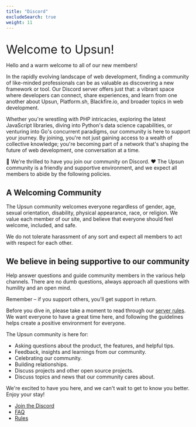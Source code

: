 ```yaml
---
title: "Discord"
excludeSearch: true
weight: 11
---
```


<div class="hx-text-center toc-cta-title" style="margin-top: 2rem; font-size: 2rem; line-height: 2.5rem;">
  Welcome to Upsun!
</div>

Hello and a warm welcome to all of our new members! 

In the rapidly evolving landscape of web development, finding a community of like-minded professionals can be as valuable as discovering a new framework or tool. Our Discord server offers just that: a vibrant space where developers can connect, share experiences, and learn from one another about Upsun, Platform.sh, Blackfire.io, and broader topics in web development.

Whether you're wrestling with PHP intricacies, exploring the latest JavaScript libraries, diving into Python's data science capabilities, or venturing into Go's concurrent paradigms, our community is here to support your journey. By joining, you're not just gaining access to a wealth of collective knowledge; you're becoming part of a network that's shaping the future of web development, one conversation at a time.

👋 We're thrilled to have you join our community on Discord. ❤️ 
The Upsun community is a friendly and supportive environment, and we expect all members to abide by the following
policies.

## A Welcoming Community

The Upsun community welcomes everyone regardless of gender, age, sexual orientation, disability, physical appearance,
race, or religion. We value each member of our site, and believe that everyone should feel welcome, included, and safe.

We do not tolerate harassment of any sort and expect all members to act with respect for each other.

## We believe in being supportive to our community

Help answer questions and guide community members in the various help channels. 
There are no dumb questions, always approach all questions with humility and an open mind.

Remember – if you support others, you’ll get support in return.

Before you dive in, please take a moment to read through our [server rules](./rules). 
We want everyone to have a great time here, and following the guidelines helps create a positive environment for everyone.

The Upsun community is here for:

* Asking questions about the product, the features, and helpful tips.
* Feedback, insights and learnings from our community.
* Celebrating our community.
* Building relationships.
* Discuss projects and other open source projects.
* Discuss topics and news that our community cares about.

We're excited to have you here, and we can't wait to get to know you better. Enjoy your stay!
<!-- <div class="hx-text-center hx-mt-6">
{{< hextra/hero-button text="Join us on Discord" link="https://discord.gg/platformsh"
  style="margin-right: 10px; background: #6046FF; border: 2px solid #6046FF; font-family: \"Space Grotesk\", sans-serif; font-weight: 700;"
>}}
</div> -->
<!--
{{< cards >}}
  {{< card link="https://discord.gg/platformsh" title="Join" >}}
  {{< card link="./faq" title="FAQ" >}}
  {{< card link="./rules" title="Rules" >}}
{{< /cards >}} -->

- [Join the Discord](https://discord.gg/platformsh)
- [FAQ](./faq)
- [Rules](./rules)
